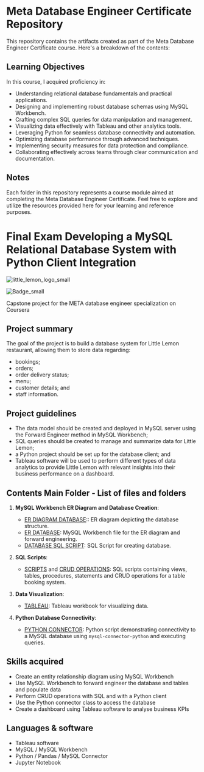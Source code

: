 # Meta Database Engineer Certificate Repository

This repository contains the artifacts created as part of the Meta Database Engineer Certificate course. Here's a breakdown of the contents:

## Learning Objectives

In this course, I acquired proficiency in:

- Understanding relational database fundamentals and practical applications.
- Designing and implementing robust database schemas using MySQL Workbench.
- Crafting complex SQL queries for data manipulation and management.
- Visualizing data effectively with Tableau and other analytics tools.
- Leveraging Python for seamless database connectivity and automation.
- Optimizing database performance through advanced techniques.
- Implementing security measures for data protection and compliance.
- Collaborating effectively across teams through clear communication and documentation.

## Notes

Each folder in this repository represents a course module aimed at completing the Meta Database Engineer Certificate. Feel free to explore and utilize the resources provided here for your learning and reference purposes.

# Final Exam Developing a MySQL Relational Database System with Python Client Integration

![little_lemon_logo_small](https://github.com/CelineBoutinon/little-lemon/assets/143210563/591c0036-f1d9-46c7-8fdf-e90fc978ff6f)

![Badge_small](https://github.com/CelineBoutinon/little-lemon/assets/143210563/97c01696-f475-41ff-a55c-76238142e074)

Capstone project for the META database engineer specialization on Coursera

## Project summary
The goal of the project is to build a database system for Little Lemon restaurant, allowing them to store data regarding:
  - bookings;
  - orders;
  - order delivery status;
  - menu;
  - customer details; and
  - staff information.

## Project guidelines
- The data model should be created and deployed in MySQL server using the Forward Engineer method in MySQL Workbench;
- SQL queries should be created to manage and summarize data for Little Lemon;
- a Python project should be set up for the database client; and
- Tableau software will be used to perform different types of data analytics to provide Little Lemon with relevant insights into their business performance on a dashboard. 

## Contents Main Folder - List of files and folders

1. **MySQL Workbench ER Diagram and Database Creation**:
   - [ER DIAGRAM DATABASE](./final_ass_db.png):: ER diagram depicting the database structure.
   - [ER DATABASE](./final_database_er.mwb): MySQL Workbench file for the ER diagram and forward engineering.
   - [DATABASE SQL SCRIPT](./creation_database_script.sql): SQL Script for creating database.

2. **SQL Scripts**:
   - [SCRIPTS](./final.sql) and [CRUD OPERATIONS](./crud_operations.sql): SQL scripts containing views, tables, procedures, statements and CRUD operations for a table booking system.

3. **Data Visualization**:
   - [TABLEAU](./FinalTableau.twb): Tableau workbook for visualizing data.

4. **Python Database Connectivity**:
   - [PYTHON CONNECTOR](./final.py): Python script demonstrating connectivity to a MySQL database using `mysql-connector-python` and executing queries.

## Skills acquired
* Create an entity relationship diagram using MySQL Workbench
* Use MySQL Workbench to forward engineer the database and tables and populate data
* Perform CRUD operations with SQL and with a Python client
* Use the Python connector class to access the database
* Create a dashboard using Tableau software to analyse business KPIs

## Languages & software
* Tableau software
* MySQL / MySQL Workbench
* Python / Pandas / MySQL Connector
* Jupyter Notebook